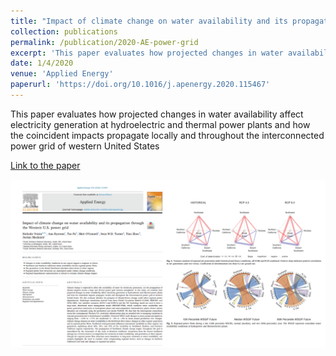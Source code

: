 ```yaml
---
title: "Impact of climate change on water availability and its propagation through the Western U.S. power grid"
collection: publications
permalink: /publication/2020-AE-power-grid
excerpt: 'This paper evaluates how projected changes in water availability affect electricity generation at hydroelectric and thermal power plants and how the coincident impacts propagate locally and throughout the interconnected power grid of western United States'
date: 1/4/2020
venue: 'Applied Energy'
paperurl: 'https://doi.org/10.1016/j.apenergy.2020.115467'
---
```

This paper evaluates how projected changes in water availability affect electricity generation at hydroelectric and thermal power plants and how the coincident impacts propagate locally and throughout the interconnected power grid of western United States

[Link to the paper](https://doi.org/10.1016/j.apenergy.2020.115467)

![image](../images/papers/2020-AE-power-grid.png)
